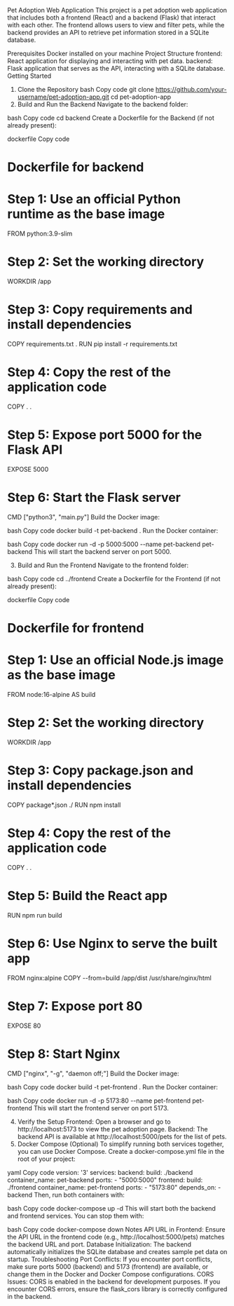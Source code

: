 Pet Adoption Web Application
This project is a pet adoption web application that includes both a frontend (React) and a backend (Flask) that interact with each other. The frontend allows users to view and filter pets, while the backend provides an API to retrieve pet information stored in a SQLite database.

Prerequisites
Docker installed on your machine
Project Structure
frontend: React application for displaying and interacting with pet data.
backend: Flask application that serves as the API, interacting with a SQLite database.
Getting Started
1. Clone the Repository
bash
Copy code
git clone https://github.com/your-username/pet-adoption-app.git
cd pet-adoption-app
2. Build and Run the Backend
Navigate to the backend folder:

bash
Copy code
cd backend
Create a Dockerfile for the Backend (if not already present):

dockerfile
Copy code
# Dockerfile for backend

# Step 1: Use an official Python runtime as the base image
FROM python:3.9-slim

# Step 2: Set the working directory
WORKDIR /app

# Step 3: Copy requirements and install dependencies
COPY requirements.txt .
RUN pip install -r requirements.txt

# Step 4: Copy the rest of the application code
COPY . .

# Step 5: Expose port 5000 for the Flask API
EXPOSE 5000

# Step 6: Start the Flask server
CMD ["python3", "main.py"]
Build the Docker image:

bash
Copy code
docker build -t pet-backend .
Run the Docker container:

bash
Copy code
docker run -d -p 5000:5000 --name pet-backend pet-backend
This will start the backend server on port 5000.

3. Build and Run the Frontend
Navigate to the frontend folder:

bash
Copy code
cd ../frontend
Create a Dockerfile for the Frontend (if not already present):

dockerfile
Copy code
# Dockerfile for frontend

# Step 1: Use an official Node.js image as the base image
FROM node:16-alpine AS build

# Step 2: Set the working directory
WORKDIR /app

# Step 3: Copy package.json and install dependencies
COPY package*.json ./
RUN npm install

# Step 4: Copy the rest of the application code
COPY . .

# Step 5: Build the React app
RUN npm run build

# Step 6: Use Nginx to serve the built app
FROM nginx:alpine
COPY --from=build /app/dist /usr/share/nginx/html

# Step 7: Expose port 80
EXPOSE 80

# Step 8: Start Nginx
CMD ["nginx", "-g", "daemon off;"]
Build the Docker image:

bash
Copy code
docker build -t pet-frontend .
Run the Docker container:

bash
Copy code
docker run -d -p 5173:80 --name pet-frontend pet-frontend
This will start the frontend server on port 5173.

4. Verify the Setup
Frontend: Open a browser and go to http://localhost:5173 to view the pet adoption page.
Backend: The backend API is available at http://localhost:5000/pets for the list of pets.
5. Docker Compose (Optional)
To simplify running both services together, you can use Docker Compose. Create a docker-compose.yml file in the root of your project:

yaml
Copy code
version: '3'
services:
  backend:
    build: ./backend
    container_name: pet-backend
    ports:
      - "5000:5000"
  frontend:
    build: ./frontend
    container_name: pet-frontend
    ports:
      - "5173:80"
    depends_on:
      - backend
Then, run both containers with:

bash
Copy code
docker-compose up -d
This will start both the backend and frontend services. You can stop them with:

bash
Copy code
docker-compose down
Notes
API URL in Frontend: Ensure the API URL in the frontend code (e.g., http://localhost:5000/pets) matches the backend URL and port.
Database Initialization: The backend automatically initializes the SQLite database and creates sample pet data on startup.
Troubleshooting
Port Conflicts: If you encounter port conflicts, make sure ports 5000 (backend) and 5173 (frontend) are available, or change them in the Docker and Docker Compose configurations.
CORS Issues: CORS is enabled in the backend for development purposes. If you encounter CORS errors, ensure the flask_cors library is correctly configured in the backend.